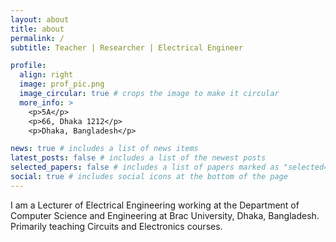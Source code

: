 ```yaml
---
layout: about
title: about
permalink: /
subtitle: Teacher | Researcher | Electrical Engineer

profile:
  align: right
  image: prof_pic.png
  image_circular: true # crops the image to make it circular
  more_info: >
    <p>5A</p>
    <p>66, Dhaka 1212</p>
    <p>Dhaka, Bangladesh</p>

news: true # includes a list of news items
latest_posts: false # includes a list of the newest posts
selected_papers: false # includes a list of papers marked as "selected={true}"
social: true # includes social icons at the bottom of the page
---
```


I am a Lecturer of Electrical Engineering working at the Department of Computer Science and Engineering at Brac University, Dhaka, Bangladesh. Primarily teaching Circuits and Electronics courses.
